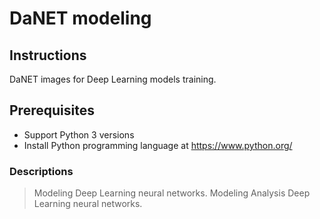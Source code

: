 # DaNET modeling


## Instructions
DaNET images for Deep Learning models training.
## Prerequisites
+ Support Python 3 versions
+ Install Python programming language at https://www.python.org/
### Descriptions
> Modeling Deep Learning neural networks.
> Modeling Analysis Deep Learning neural networks.
